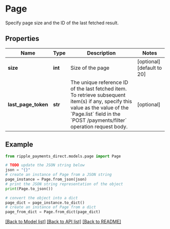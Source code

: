 # Page

Specify page size and the ID of the last fetched result.

## Properties

Name | Type | Description | Notes
------------ | ------------- | ------------- | -------------
**size** | **int** | Size of the page | [optional] [default to 20]
**last_page_token** | **str** | The unique reference ID of the last fetched item. To retrieve subsequent item(s) if any, specify this value as the value of the &#x60;Page.list&#x60; field in the  &#x60;POST /payments/filter&#x60; operation request body. | [optional] 

## Example

```python
from ripple_payments_direct.models.page import Page

# TODO update the JSON string below
json = "{}"
# create an instance of Page from a JSON string
page_instance = Page.from_json(json)
# print the JSON string representation of the object
print(Page.to_json())

# convert the object into a dict
page_dict = page_instance.to_dict()
# create an instance of Page from a dict
page_from_dict = Page.from_dict(page_dict)
```
[[Back to Model list]](../README.md#documentation-for-models) [[Back to API list]](../README.md#documentation-for-api-endpoints) [[Back to README]](../README.md)


